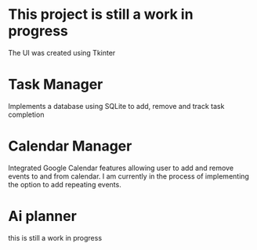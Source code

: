 # This project is still a work in progress

The UI was created using Tkinter

# Task Manager

Implements a database using SQLite to add, remove and track task completion

# Calendar Manager

Integrated Google Calendar features allowing user to add and remove events to and from calendar. I am currently in the process of implementing the option to add repeating events.

# Ai planner

this is still a work in progress
